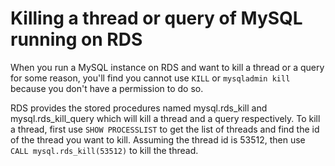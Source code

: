 # Killing a thread or query of MySQL running on RDS

When you run a MySQL instance on RDS and want to kill a thread or a query for some reason, you'll find you cannot use `KILL` or `mysqladmin kill` because you don't have a permission to do so.

RDS provides the stored procedures named mysql.rds_kill and mysql.rds_kill_query which will kill a thread and a query respectively. To kill a thread, first use `SHOW PROCESSLIST` to get the list of threads and find the id of the thread you want to kill. Assuming the thread id is 53512, then use `CALL mysql.rds_kill(53512)` to kill the thread.
